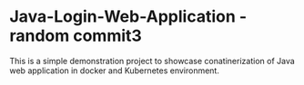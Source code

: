 # Java-Login-Web-Application - random commit3
This is a simple demonstration project to showcase conatinerization of Java web application in docker and Kubernetes environment.
